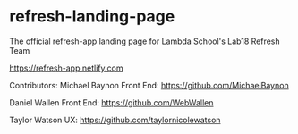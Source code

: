 # refresh-landing-page
The official refresh-app landing page for Lambda School's Lab18 Refresh Team

https://refresh-app.netlify.com
 
Contributors: 
Michael Baynon Front End: https://github.com/MichaelBaynon

Daniel Wallen Front End: https://github.com/WebWallen

Taylor Watson UX: https://github.com/taylornicolewatson